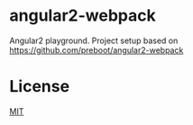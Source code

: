# angular2-webpack

Angular2 playground. Project setup based on https://github.com/preboot/angular2-webpack

# License

[MIT](/LICENSE)
